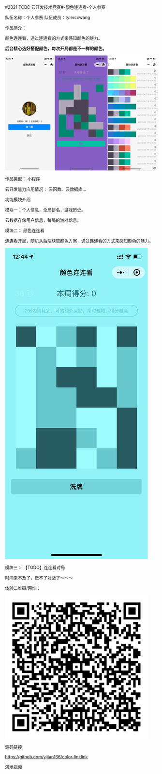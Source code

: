  #2021 TCBC 云开发技术竞赛#-颜色连连看-个人参赛

队伍名称：个人参赛
队伍成员：tylerccwang

作品简介：

颜色连连看，通过连连看的方式来感知颜色的魅力。

**后台精心选好搭配颜色，每次开局都是不一样的颜色。**

![color-linklink.png](./images/color-linklink.png)

作品类型：
小程序

云开发能力应用情况：
云函数、云数据库...

功能模块介绍

模块一：个人信息，全局排名，游戏历史。

云数据存储用户信息，每局的游戏信息。

模块二： 颜色连连看

连连看开局，随机从后端获取颜色方案，通过连连看的方式来感知颜色的魅力。

![颜色连连看](./images/linklink.jpeg)

模块三： 【TODO】连连看对局

时间来不及了，做不了对战了～～～

体验二维码/网址：

![qrcode](./images/qrcode.JPG)

源码链接

https://github.com/yijian166/color-linklink

[演示视频](./images/demo.MP4)
